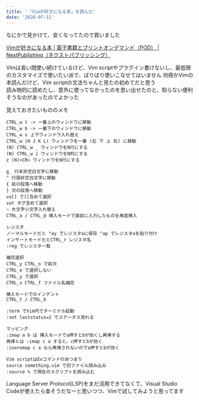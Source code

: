 ```yaml
---
title: '「Vimが好きになる本」を読んだ'
date: '2020-07-11'
---
```


なにかで見かけて、安くなってたので買いました  

[Vimが好きになる本 \| 電子書籍とプリントオンデマンド（POD） \| NextPublishing（ネクストパブリッシング）](https://nextpublishing.jp/book/11839.html)

Vimは長い間使い続けているけど、Vim scriptやプラグイン書けないし、最低限のカスタマイズで使いたい派で、ばりばり使いこなせてはいません
何冊かVimの本読んだけど、Vim scriptの文法ちゃんと見たの初めてだと思う  
読み物的に読めたし、意外に使ってなかったのを思い出せたのと、知らない便利そうなのがあったのでよかった

覚えておきたいもののメモ

```
CTRL_w t -> 一番上のウィンドウに移動
CTRL_w b -> 一番下のウィンドウに移動
CTRL_w x 上下ウィンドウ入れ替え
CTRL_w (H J K L) ウィンドウを一番 (左 下 上 右) に移動
(N) CTRL_w _ ウィンドウをN行にする
(N) CTRL_w | ウィンドウをN列にする
z (N)<CR> ウィンドウをN行にする

g_ 行末非空白文字に移動
^ 行頭非空白文字に移動
{ 前の段落へ移動
} 次の段落へ移動
va[] で[]含めて選択
vat タグ含めて選択
~ 大文字小文字入れ替え
CTRL_a / CTRL_@ 挿入モードで直前に入力したものを再度挿入

レジスタ
ノーマルモードだと "ay でレジスタaに保存 "ap でレジスタaを貼り付け
インサートモードだとCTRL_r レジスタ名
:reg でレジスタ一覧

補完選択
CTRL_y CTRL_n で前次
CTRL_e で選択しない
CTRL_y で選択
CTRL_x CTRL_f ファイル名補完

挿入モードでのインデント
CTRL_t / CTRL_b

:term でVim内でターミナル起動
:set laststatus=2 でステータス見れる

マッピング
:imap a b は 挿入モードでa押すとbが効くし再帰する
再帰とは :imap c a すると、c押すとbが効く
:inoremap c a なら再帰されないのでa押すとbが効く

Vim scriptはExコマンドのあつまり
source something.vim で別ファイル読み込み
:source % で現在のスクリプトを読み込む
```

Language Server Protocol(LSP)をまだ活用できてなくて、Visual Studio　Codeが使えたら楽そうだなーと思いつつ、Vimで試してみようと思ってます  